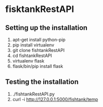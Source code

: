 # fisktankRestAPI

## Setting up the installation
1. apt-get install python-pip
1. pip install virtualenv
1. git clone fishtankRestAPI
1. cd fishtankRestAPI
1. virtualenv flask
1. flask/bin/pip install flask

## Testing the installation
1. ./fishtankRestAPI.py
1.  curl -i http://127.0.0.1:5000/fishtank/temp

